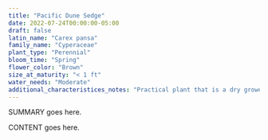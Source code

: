 ```yaml
---
title: "Pacific Dune Sedge"
date: 2022-07-24T00:00:00-05:00
draft: false
latin_name: "Carex pansa"
family_name: "Cyperaceae"
plant_type: "Perennial"
bloom_time: "Spring"
flower_color: "Brown"
size_at_maturity: "< 1 ft"
water_needs: "Moderate"
additional_characteristices_notes: "Practical plant that is a dry grower and needs sand dunes. Can form a tight, tough mat."
---
```


SUMMARY goes here.

<!--more-->

CONTENT goes here.